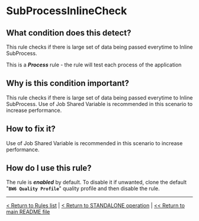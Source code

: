 # SubProcessInlineCheck

## What condition does this detect?

This rule checks if there is large set of data being passed everytime to Inline SubProcess.

This is a ***Process*** rule - the rule will test each process of the application

## Why is this condition important?

This rule checks if there is large set of data being passed everytime to Inline SubProcess. Use of Job Shared Variable is recommended in this scenario to increase performance.

## How to fix it?

Use of Job Shared Variable is recommended in this scenario to increase performance.

## How do I use this rule?

The rule is **_enabled_** by default. To disable it if unwanted, clone the default "**`BW6 Quality Profile`**" quality profile and then disable the rule.

---
[< Return to Rules list](./RULES.md) | [< Return to STANDALONE operation](../STANDALONE.md) | [<< Return to main README file](../../README.md)
